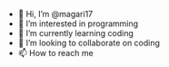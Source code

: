 - 👋 Hi, I’m @magari17
- 👀 I’m interested in programming
- 🌱 I’m currently learning coding
- 💞️ I’m looking to collaborate on coding
- 📫 How to reach me 

<!---
magari17/magari17 is a ✨ special ✨ repository because its `README.md` (this file) appears on your GitHub profile.
You can click the Preview link to take a look at your changes.
--->
